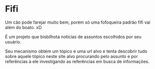 # Fifi

Um cão pode farejar muito bem, porém só uma fofoqueira padrão fifi vai além do boato. xD

É um projeto que bisbilhota noticías de assuntos escolhidos por seu usuário.

Seu mecanismo obtém um tópico e uma url alvo e tenta descobrir tudo sobre aquele tópico neste site alvo procurando pelo assunto e por referências à ele investigando as referências em busca de informações.


